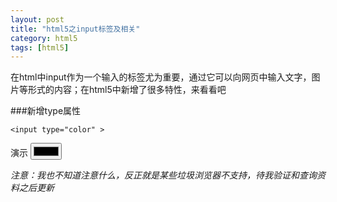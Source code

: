 ```yaml
---
layout: post
title: "html5之input标签及相关"
category: html5
tags: [html5]
---
```


在html中input作为一个输入的标签尤为重要，通过它可以向网页中输入文字，图片等形式的内容；在html5中新增了很多特性，来看看吧

<!-- more -->

###新增type属性

`<input type="color" >`

演示 <input type="color" onchange = "alert('选择的颜色是:'+this.value)">

*注意：我也不知道注意什么，反正就是某些垃圾浏览器不支持，待我验证和查询资料之后更新*

